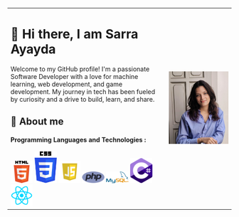 <table>
  <tr>
    <td style="vertical-align: top;" width="70%">
      <h1> 👋 Hi there, I am Sarra Ayayda  </h1>
      Welcome to my GitHub profile! I'm a passionate Software Developer with a love for machine learning, web development, and game development. My journey in tech has been fueled by curiosity and a drive to build, learn, and share.
      <h2> 🚀 About me </h2>
     <h4 color="violet"> Programming Languages and Technologies : </h4>
     <img src="html.png" width="50px"/> <img src="css.png" width="50px"/> <img src="js.png" width="50px"/> <img src="php.png" width="50px"/> <img src="sql.png" width="50px"/> <img src="csharp.png" width="50px"/> <img src="react.png" width="50px"/> 
    </td>
    <td style="padding-left: 10px;" width="35%" >
      <img src="SARAA.jpg" />
    </td>
  </tr>
</table>

<!--
**Penorkaa/Penorkaa** is a ✨ _special_ ✨ repository because its `README.md` (this file) appears on your GitHub profile.

Here are some ideas to get you started:

- 🔭 I’m currently working on ...
- 🌱 I’m currently learning ...
- 👯 I’m looking to collaborate on ...
- 🤔 I’m looking for help with ...
- 💬 Ask me about ...
- 📫 How to reach me: ...
- 😄 Pronouns: ...
- ⚡ Fun fact: ...
-->
